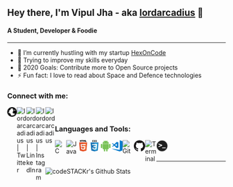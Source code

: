 ## Hey there, I'm Vipul Jha - aka [lordarcadius][website] 👋
#### A Student, Developer & Foodie
---
- 🔭 I’m currently hustling with my startup [HexOnCode](https://hexoncode.com)
- 🌱 Trying to improve my skills everyday
- 🥅 2020 Goals: Contribute more to Open Source projects
- ⚡ Fun fact: I love to read about Space and Defence technologies

### Connect with me:

[<img align="left" alt="vipuljha.com" width="22px" src="https://raw.githubusercontent.com/iconic/open-iconic/master/svg/globe.svg" />][website]
[<img align="left" alt="lordarcadius | Twitter" width="22px" src="https://cdn.jsdelivr.net/npm/simple-icons@v3/icons/twitter.svg" />][twitter]
[<img align="left" alt="lordarcadius | LinkedIn" width="22px" src="https://cdn.jsdelivr.net/npm/simple-icons@v3/icons/linkedin.svg" />][linkedin]
[<img align="left" alt="lordarcadius | Instagram" width="22px" src="https://cdn.jsdelivr.net/npm/simple-icons@v3/icons/instagram.svg" />][instagram]
[<img align="left" alt="lordarcadius" width="22px" src="https://cdn.jsdelivr.net/npm/simple-icons@v3/icons/facebook.svg" />][facebook]

<br />

### Languages and Tools:

<img align="left" alt="C" width="26px" src="https://img.icons8.com/color/48/000000/c-programming.png" />

<img align="left" alt="Java" width="26px" src="https://img.icons8.com/color/48/000000/java-coffee-cup-logo.png" />

<img align="left" alt="HTML5" width="26px" src="https://raw.githubusercontent.com/github/explore/80688e429a7d4ef2fca1e82350fe8e3517d3494d/topics/html/html.png" />

<img align="left" alt="CSS3" width="26px" src="https://raw.githubusercontent.com/github/explore/80688e429a7d4ef2fca1e82350fe8e3517d3494d/topics/css/css.png" />

<img align="left" alt="Android" width="26px" src="https://raw.githubusercontent.com/github/explore/80688e429a7d4ef2fca1e82350fe8e3517d3494d/topics/android/android.png" />

<img align="left" alt="Visual Studio Code" width="26px" src="https://raw.githubusercontent.com/github/explore/80688e429a7d4ef2fca1e82350fe8e3517d3494d/topics/visual-studio-code/visual-studio-code.png" />

<img align="left" alt="Git" width="26px" src="https://img.icons8.com/color/48/000000/git.png" />

<img align="left" alt="GitHub" width="26px" src="https://raw.githubusercontent.com/github/explore/78df643247d429f6cc873026c0622819ad797942/topics/github/github.png" />

<img align="left" alt="Terminal" width="26px" src="https://img.icons8.com/ios-filled/50/000000/linux.png" />

<img align="left" alt="Terminal" width="26px" src="https://raw.githubusercontent.com/github/explore/80688e429a7d4ef2fca1e82350fe8e3517d3494d/topics/terminal/terminal.png" />


<br />
<br />

---

<img align="left" alt="codeSTACKr's Github Stats" src="https://github-readme-stats.vercel.app/api?username=lordarcadius&show_icons=true&hide_border=true&count_private=true" /> <br><br>

[website]: https://www.vipuljha.com
[twitter]: https://twitter.com/lordarcadius
[instagram]: https://instagram.com/lordarcadius
[linkedin]: https://linkedin.com/in/lordarcadius
[facebook]: https://facebook.com/lordarcadius
[xda]: https://forum.xda-developers.com/member.php?u=6546022
